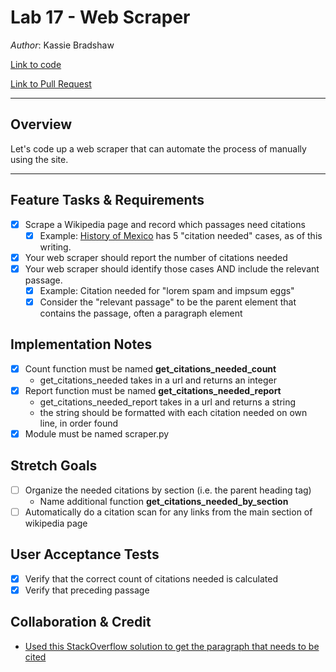 # Lab 17 - Web Scraper

*Author*: Kassie Bradshaw

[Link to code](web_scraper/scraper.py)

[Link to Pull Request](https://github.com/kassiebradshaw/web-scraper/pull/1)

---

## Overview

Let's code up a web scraper that can automate the process of manually using the site.

---

## Feature Tasks & Requirements

* [x] Scrape a Wikipedia page and record which passages need citations
  * [x] Example: [History of Mexico](https://en.wikipedia.org/wiki/History_of_Mexico) has 5 "citation needed" cases, as of this writing.
* [x] Your web scraper should report the number of citations needed
* [x] Your web scraper should identify those cases AND include the relevant passage.
  * [x] Example: Citation needed for "lorem spam and impsum eggs"
  * [x] Consider the "relevant passage" to be the parent element that contains the passage, often a paragraph element

## Implementation Notes

* [x] Count function must be named **get_citations_needed_count**
  * get_citations_needed takes in a url and returns an integer
* [x] Report function must be named **get_citations_needed_report**
  * get_citations_needed_report takes in a url and returns a string
  * the string should be formatted with each citation needed on own line, in order found
* [x] Module must be named scraper.py

## Stretch Goals

* [ ] Organize the needed citations by section (i.e. the parent heading tag)
  * Name additional function **get_citations_needed_by_section**
* [ ] Automatically do a citation scan for any links from the main section of wikipedia page

## User Acceptance Tests

* [x] Verify that the correct count of citations needed is calculated
* [x] Verify that preceding passage

## Collaboration & Credit

* [Used this StackOverflow solution to get the paragraph that needs to be cited](https://stackoverflow.com/a/22024135)
